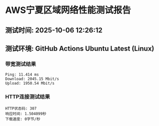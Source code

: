 # AWS宁夏区域网络性能测试报告
## 测试时间: 2025-10-06 12:26:12
## 测试环境: GitHub Actions Ubuntu Latest (Linux)

### 带宽测试结果
```
Ping: 11.414 ms
Download: 2045.15 Mbit/s
Upload: 1950.54 Mbit/s
```

### HTTP连接测试结果
```
HTTP状态码: 307
响应时间: 1.504099秒
下载速度: 0字节/秒
```

